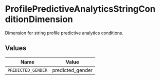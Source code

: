 # ProfilePredictiveAnalyticsStringConditionDimension

Dimension for string profile predictive analytics conditions.


## Values

| Name               | Value              |
| ------------------ | ------------------ |
| `PREDICTED_GENDER` | predicted_gender   |